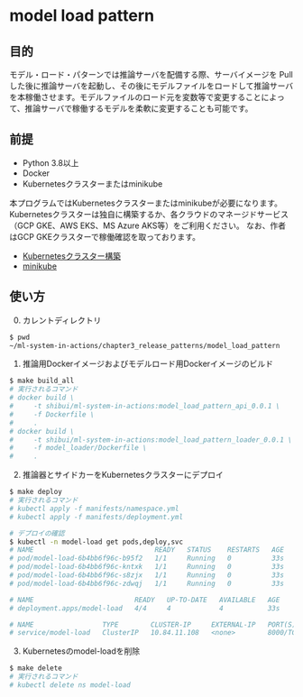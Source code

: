 # model load pattern

## 目的

モデル・ロード・パターンでは推論サーバを配備する際、サーバイメージを Pull した後に推論サーバを起動し、その後にモデルファイルをロードして推論サーバを本稼働させます。モデルファイルのロード元を変数等で変更することによって、推論サーバで稼働するモデルを柔軟に変更することも可能です。

## 前提

- Python 3.8以上
- Docker
- Kubernetesクラスターまたはminikube

本プログラムではKubernetesクラスターまたはminikubeが必要になります。
Kubernetesクラスターは独自に構築するか、各クラウドのマネージドサービス（GCP GKE、AWS EKS、MS Azure AKS等）をご利用ください。
なお、作者はGCP GKEクラスターで稼働確認を取っております。

- [Kubernetesクラスター構築](https://kubernetes.io/ja/docs/setup/)
- [minikube](https://kubernetes.io/ja/docs/setup/learning-environment/minikube/)

## 使い方

0. カレントディレクトリ

```sh
$ pwd
~/ml-system-in-actions/chapter3_release_patterns/model_load_pattern
```

1. 推論用Dockerイメージおよびモデルロード用Dockerイメージのビルド
   
```sh
$ make build_all
# 実行されるコマンド
# docker build \
#     -t shibui/ml-system-in-actions:model_load_pattern_api_0.0.1 \
#     -f Dockerfile \
#     .
# docker build \
#     -t shibui/ml-system-in-actions:model_load_pattern_loader_0.0.1 \
#     -f model_loader/Dockerfile \
#     .
```

2. 推論器とサイドカーをKubernetesクラスターにデプロイ

```sh
$ make deploy
# 実行されるコマンド
# kubectl apply -f manifests/namespace.yml
# kubectl apply -f manifests/deployment.yml

# デプロイの確認
$ kubectl -n model-load get pods,deploy,svc
# NAME                              READY   STATUS    RESTARTS   AGE
# pod/model-load-6b4bb6f96c-b95f2   1/1     Running   0          33s
# pod/model-load-6b4bb6f96c-kntxk   1/1     Running   0          33s
# pod/model-load-6b4bb6f96c-s8zjx   1/1     Running   0          33s
# pod/model-load-6b4bb6f96c-zdwqj   1/1     Running   0          33s

# NAME                         READY   UP-TO-DATE   AVAILABLE   AGE
# deployment.apps/model-load   4/4     4            4           33s

# NAME                 TYPE        CLUSTER-IP     EXTERNAL-IP   PORT(S)    AGE
# service/model-load   ClusterIP   10.84.11.108   <none>        8000/TCP   33s
```

3. Kubernetesのmodel-loadを削除

```sh
$ make delete
# 実行されるコマンド
# kubectl delete ns model-load
```
